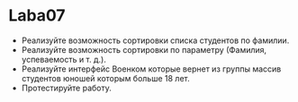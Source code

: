 # Laba07
- Реализуйте возможность  сортировки списка студентов    по фамилии. 
- Реализуйте возможность сортировки по параметру (Фамилия, успеваемость и т. д.). 
- Реализуйте интерфейс Военком которые вернет из группы    массив студентов юношей которым больше 18 лет.
- Протестируйте работу.
